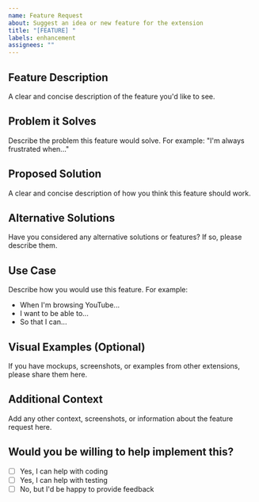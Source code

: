 ```yaml
---
name: Feature Request
about: Suggest an idea or new feature for the extension
title: "[FEATURE] "
labels: enhancement
assignees: ""
---
```


## Feature Description

A clear and concise description of the feature you'd like to see.

## Problem it Solves

Describe the problem this feature would solve. For example: "I'm always frustrated when..."

## Proposed Solution

A clear and concise description of how you think this feature should work.

## Alternative Solutions

Have you considered any alternative solutions or features? If so, please describe them.

## Use Case

Describe how you would use this feature. For example:

- When I'm browsing YouTube...
- I want to be able to...
- So that I can...

## Visual Examples (Optional)

If you have mockups, screenshots, or examples from other extensions, please share them here.

## Additional Context

Add any other context, screenshots, or information about the feature request here.

## Would you be willing to help implement this?

- [ ] Yes, I can help with coding
- [ ] Yes, I can help with testing
- [ ] No, but I'd be happy to provide feedback
